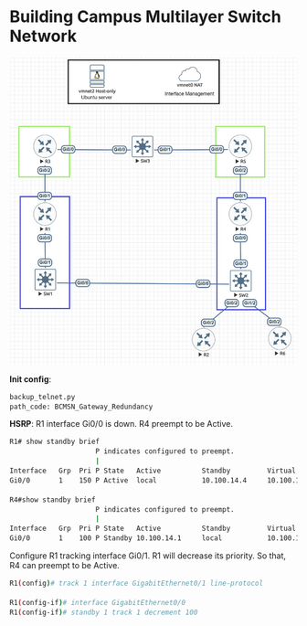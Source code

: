 # Building Campus Multilayer Switch Network

![Topology](/BCMSN_Gateway_Redundancy/DBM_Inc_Gateway_Redundancy_Diagram_lab.JPG)

**Init config**:
```bash
backup_telnet.py
path_code: BCMSN_Gateway_Redundancy
```

**HSRP**:
R1 interface Gi0/0 is down. R4 preempt to be Active.
```bash
R1# show standby brief
                     P indicates configured to preempt.
                     |
Interface   Grp  Pri P State   Active          Standby         Virtual IP
Gi0/0       1    150 P Active  local           10.100.14.4     10.100.14.254

R4#show standby brief
                     P indicates configured to preempt.
                     |
Interface   Grp  Pri P State   Active          Standby         Virtual IP
Gi0/0       1    100 P Standby 10.100.14.1     local           10.100.14.254
```

Configure R1 tracking interface Gi0/1. R1 will decrease its priority. So that, R4 can preempt to be Active.
```bash
R1(config)# track 1 interface GigabitEthernet0/1 line-protocol

R1(config-if)# interface GigabitEthernet0/0
R1(config-if)# standby 1 track 1 decrement 100
```